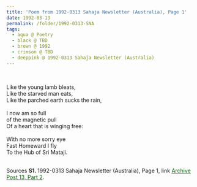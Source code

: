 ```yaml
---
title: 'Poem from 1992-0313 Sahaja Newsletter (Australia), Page 1'
date: 1992-03-13
permalink: /folder/1992-0313-SNA
tags:
  - aqua @ Poetry
  - black @ TBD
  - brown @ 1992
  - crimson @ TBD
  - deeppink @ 1992-0313 Sahaja Newsletter (Australia)
---
```


<br>

<p>
Like the young lamb bleats,<br>
Like the starved man eats,<br>
Like the parched earth sucks the rain,<br>
<br>
I now am so full<br>
of the magnetic pull<br>
Of a heart that is winging free:<br>
<br>
With no more sorry eye<br>
Fast Homeward I fly<br>
To the Hub of Sri Mataji.<br>
</p>

<br>

<wave-list>
<list-title color="DarkSeaGreen" width="55">Sources</list-title>
  <list-item color="BlanchedAlmond"  width="280"><b>S1. </b> 1992-0313 Sahaja Newsletter (Australia), Page 1, link </font> <a href="https://seven-teams.github.io/archives/2023/0831"><font color="DarkGreen">Archive Post 13, Part 2</font></a>.</list-item>
</wave-list>